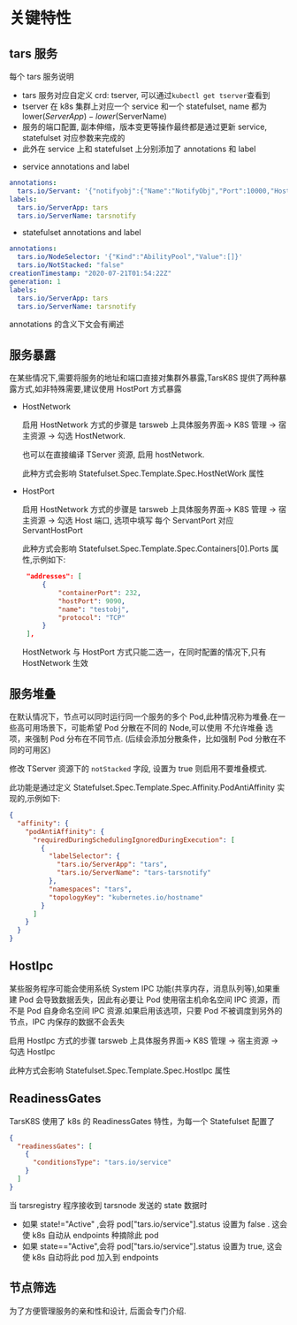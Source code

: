 # 关键特性

## tars 服务

每个 tars 服务说明

- tars 服务对应自定义 crd: tserver, 可以通过`kubectl get tserver`查看到
- tserver 在 k8s 集群上对应一个 service 和一个 statefulset, name 都为 lower($ServerApp)-lower($ServerName)
- 服务的端口配置, 副本伸缩，版本变更等操作最终都是通过更新 service, statefulset 对应参数来完成的
- 此外在 service 上和 statefulset 上分别添加了 annotations 和 label

* service annotations and label

```yml
annotations:
  tars.io/Servant: '{"notifyobj":{"Name":"NotifyObj","Port":10000,"HostPort":0,"Threads":3,"Connections":10000,"Capacity":10000,"Timeout":60000,"Istars":true,"IsTcp":true}}'
labels:
  tars.io/ServerApp: tars
  tars.io/ServerName: tarsnotify
```

- statefulset annotations and label

```yaml
annotations:
  tars.io/NodeSelector: '{"Kind":"AbilityPool","Value":[]}'
  tars.io/NotStacked: "false"
creationTimestamp: "2020-07-21T01:54:22Z"
generation: 1
labels:
  tars.io/ServerApp: tars
  tars.io/ServerName: tarsnotify
```

annotations 的含义下文会有阐述

## 服务暴露

在某些情况下,需要将服务的地址和端口直接对集群外暴露,TarsK8S 提供了两种暴露方式,如非特殊需要,建议使用 HostPort 方式暴露

- HostNetwork

  启用 HostNetwork 方式的步骤是 tarsweb 上具体服务界面-> K8S 管理 -> 宿主资源 -> 勾选 HostNetwork.

  也可以在直接编译 TServer 资源, 启用 hostNetwork.

  此种方式会影响 Statefulset.Spec.Template.Spec.HostNetWork 属性

- HostPort

  启用 HostNetwork 方式的步骤是 tarsweb 上具体服务界面-> K8S 管理 -> 宿主资源 -> 勾选 Host 端口, 选项中填写 每个 ServantPort 对应 ServantHostPort

  此种方式会影响 Statefulset.Spec.Template.Spec.Containers[0].Ports 属性,示例如下:

  ```json
   "addresses": [
       {
           "containerPort": 232,
           "hostPort": 9090,
           "name": "testobj",
           "protocol": "TCP"
       }
   ],

  ```

  HostNetwork 与 HostPort 方式只能二选一，在同时配置的情况下,只有 HostNetwork 生效

## 服务堆叠

在默认情况下，节点可以同时运行同一个服务的多个 Pod,此种情况称为堆叠.在一些高可用场景下，可能希望 Pod 分散在不同的 Node,可以使用 不允许堆叠 选项，来强制 Pod 分布在不同节点. (后续会添加分散条件，比如强制 Pod 分散在不同的可用区)

修改 TServer 资源下的 `notStacked` 字段, 设置为 true 则启用不要堆叠模式.

此功能是通过定义 Statefulset.Spec.Template.Spec.Affinity.PodAntiAffinity 实现的,示例如下:

```json
{
  "affinity": {
    "podAntiAffinity": {
      "requiredDuringSchedulingIgnoredDuringExecution": [
        {
          "labelSelector": {
            "tars.io/ServerApp": "tars",
            "tars.io/ServerName": "tars-tarsnotify"
          },
          "namespaces": "tars",
          "topologyKey": "kubernetes.io/hostname"
        }
      ]
    }
  }
}
```

## HostIpc

某些服务程序可能会使用系统 System IPC 功能(共享内存，消息队列等),如果重建 Pod 会导致数据丢失，因此有必要让 Pod 使用宿主机命名空间 IPC 资源，而不是 Pod 自身命名空间 IPC 资源.如果启用该选项，只要 Pod 不被调度到另外的节点，IPC 内保存的数据不会丢失

启用 HostIpc 方式的步骤 tarsweb 上具体服务界面-> K8S 管理 -> 宿主资源 -> 勾选 HostIpc

此种方式会影响 Statefulset.Spec.Template.Spec.HostIpc 属性

## ReadinessGates

TarsK8S 使用了 k8s 的 ReadinessGates 特性，为每一个 Statefulset 配置了

```json
{
  "readinessGates": [
    {
      "conditionsType": "tars.io/service"
    }
  ]
}
```

当 tarsregistry 程序接收到 tarsnode 发送的 state 数据时

- 如果 state!="Active" ,会将 pod["tars.io/service"].status 设置为 false . 这会使 k8s 自动从 endpoints 种摘除此 pod
- 如果 state=="Active",会将 pod["tars.io/service"].status 设置为 true, 这会使 k8s 自动将此 pod 加入到 endpoints

## 节点筛选

为了方便管理服务的亲和性和设计, 后面会专门介绍.
